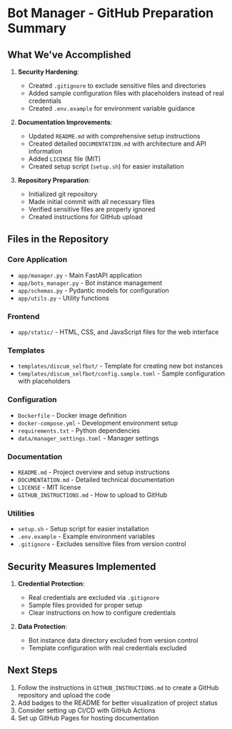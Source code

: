 # Bot Manager - GitHub Preparation Summary

## What We've Accomplished

1. **Security Hardening**:
   - Created `.gitignore` to exclude sensitive files and directories
   - Added sample configuration files with placeholders instead of real credentials
   - Created `.env.example` for environment variable guidance

2. **Documentation Improvements**:
   - Updated `README.md` with comprehensive setup instructions
   - Created detailed `DOCUMENTATION.md` with architecture and API information
   - Added `LICENSE` file (MIT)
   - Created setup script (`setup.sh`) for easier installation

3. **Repository Preparation**:
   - Initialized git repository
   - Made initial commit with all necessary files
   - Verified sensitive files are properly ignored
   - Created instructions for GitHub upload

## Files in the Repository

### Core Application
- `app/manager.py` - Main FastAPI application
- `app/bots_manager.py` - Bot instance management
- `app/schemas.py` - Pydantic models for configuration
- `app/utils.py` - Utility functions

### Frontend
- `app/static/` - HTML, CSS, and JavaScript files for the web interface

### Templates
- `templates/discum_selfbot/` - Template for creating new bot instances
- `templates/discum_selfbot/config.sample.toml` - Sample configuration with placeholders

### Configuration
- `Dockerfile` - Docker image definition
- `docker-compose.yml` - Development environment setup
- `requirements.txt` - Python dependencies
- `data/manager_settings.toml` - Manager settings

### Documentation
- `README.md` - Project overview and setup instructions
- `DOCUMENTATION.md` - Detailed technical documentation
- `LICENSE` - MIT license
- `GITHUB_INSTRUCTIONS.md` - How to upload to GitHub

### Utilities
- `setup.sh` - Setup script for easier installation
- `.env.example` - Example environment variables
- `.gitignore` - Excludes sensitive files from version control

## Security Measures Implemented

1. **Credential Protection**:
   - Real credentials are excluded via `.gitignore`
   - Sample files provided for proper setup
   - Clear instructions on how to configure credentials

2. **Data Protection**:
   - Bot instance data directory excluded from version control
   - Template configuration with real credentials excluded

## Next Steps

1. Follow the instructions in `GITHUB_INSTRUCTIONS.md` to create a GitHub repository and upload the code
2. Add badges to the README for better visualization of project status
3. Consider setting up CI/CD with GitHub Actions
4. Set up GitHub Pages for hosting documentation